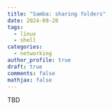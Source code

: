 ```yaml
---
title: "Samba: sharing folders"
date: 2024-09-20
tags:
  - linux
  - shell
categories:
  - networking
author_profile: true
draft: true
comments: false
mathjax: false
---
```


TBD
